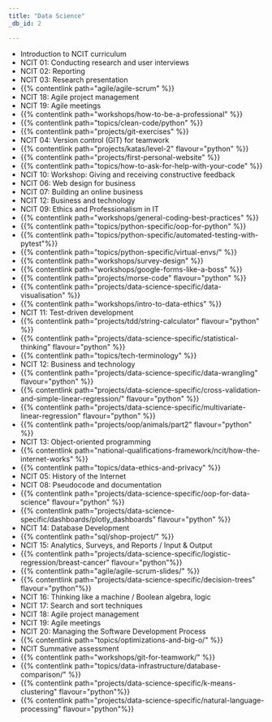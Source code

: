 ```yaml
---
title: "Data Science"
_db_id: 2

---
```


- Introduction to NCIT curriculum
- NCIT 01: Conducting research and user interviews
- NCIT 02: Reporting
- NCIT 03: Research presentation
- {{% contentlink path="agile/agile-scrum" %}}
- NCIT 18: Agile project management
- NCIT 19: Agile meetings
- {{% contentlink path="workshops/how-to-be-a-professional" %}}
- {{% contentlink path="topics/clean-code/python" %}}
- {{% contentlink path="projects/git-exercises" %}}
- NCIT 04: Version control (GIT) for teamwork
- {{% contentlink path="projects/katas/level-2" flavour="python" %}}
- {{% contentlink path="projects/first-personal-website" %}}
- {{% contentlink path="topics/how-to-ask-for-help-with-your-code" %}}
- NCIT 10: Workshop: Giving and receiving constructive feedback
- NCIT 06: Web design for business
- NCIT 07: Building an online business
- NCIT 12: Business and technology
- NCIT 09: Ethics and Professionalism in IT
- {{% contentlink path="workshops/general-coding-best-practices" %}}
- {{% contentlink path="topics/python-specific/oop-for-python" %}}
- {{% contentlink path="topics/python-specific/automated-testing-with-pytest"%}}
- {{% contentlink path="topics/python-specific/virtual-envs/" %}}
- {{% contentlink path="workshops/survey-design" %}}
- {{% contentlink path="workshops/google-forms-like-a-boss" %}}
- {{% contentlink path="projects/morse-code" flavour="python" %}}
- {{% contentlink path="projects/data-science-specific/data-visualisation" %}}
- {{% contentlink path="workshops/intro-to-data-ethics" %}}
- NCIT 11: Test-driven development
- {{% contentlink path="projects/tdd/string-calculator" flavour="python" %}}
- {{% contentlink path="projects/data-science-specific/statistical-thinking" flavour="python" %}}
- {{% contentlink path="topics/tech-terminology" %}}
- NCIT 12: Business and technology
- {{% contentlink path="projects/data-science-specific/data-wrangling" flavour="python" %}}
- {{% contentlink path="projects/data-science-specific/cross-validation-and-simple-linear-regression/" flavour="python" %}}
- {{% contentlink path="projects/data-science-specific/multivariate-linear-regression" flavour="python" %}}
- {{% contentlink path="projects/oop/animals/part2"  flavour="python" %}}
- NCIT 13: Object-oriented programming
- {{% contentlink path="national-qualifications-framework/ncit/how-the-internet-works" %}}
- {{% contentlink path="topics/data-ethics-and-privacy" %}}
- NCIT 05: History of the Internet
- NCIT 08: Pseudocode and documentation
- {{% contentlink path="projects/data-science-specific/oop-for-data-science" flavour="python" %}}
- {{% contentlink path="projects/data-science-specific/dashboards/plotly_dashboards" flavour="python" %}}
- NCIT 14: Database Development
- {{% contentlink path="sql/shop-project/" %}}
- NCIT 15: Analytics, Surveys, and Reports / Input & Output
- {{% contentlink path="projects/data-science-specific/logistic-regression/breast-cancer"  flavour="python"%}}
- {{% contentlink path="agile/agile-scrum-slides/" %}}
- {{% contentlink path="projects/data-science-specific/decision-trees" flavour="python"%}}
- NCIT 16: Thinking like a machine / Boolean algebra, logic
- NCIT 17: Search and sort techniques
- NCIT 18: Agile project management
- NCIT 19: Agile meetings
- NCIT 20: Managing the Software Development Process
- {{% contentlink path="topics/optimizations-and-big-o/" %}}
- NCIT Summative assessment
- {{% contentlink path="workshops/git-for-teamwork/" %}}
- {{% contentlink path="topics/data-infrastructure/database-comparison/" %}}
- {{% contentlink path="projects/data-science-specific/k-means-clustering" flavour="python"%}}
- {{% contentlink path="projects/data-science-specific/natural-language-processing" flavour="python"%}}
